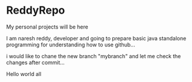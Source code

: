 # ReddyRepo
My personal projects will be here

I am naresh reddy, developer and going to prepare basic java standalone programming for understanding how to use github...


i would like to chane the new branch "mybranch" and let me check the changes after commit...

Hello world all
